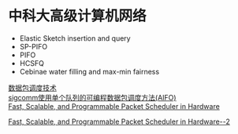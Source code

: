 


# 中科大高级计算机网络     
+ Elastic Sketch insertion and query    
+ SP-PIFO      
+ PIFO    
+ HCSFQ     
+ Cebinae water filling  and  max-min fairness   


[数据包调度技术](https://zhuanlan.zhihu.com/p/651020700)   
[sigcomm使用单个队列的可编程数据包调度方法(AIFO)](https://zhuanlan.zhihu.com/p/414676685)   
[Fast, Scalable, and Programmable Packet Scheduler in Hardware](https://www.cnblogs.com/chelinger/p/11718043.html)   

[Fast, Scalable, and Programmable Packet Scheduler in Hardware--2](https://zhuanlan.zhihu.com/p/672601653)   